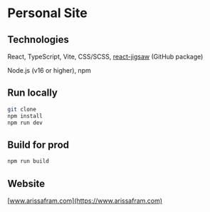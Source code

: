 # Personal Site

## Technologies

React, TypeScript, Vite, CSS/SCSS, [react-jigsaw](https://github.com/arissafram/react-jigsaw) (GitHub package)

Node.js (v16 or higher), npm

## Run locally

```bash
git clone
npm install
npm run dev
```

## Build for prod

```bash
npm run build
```

## Website

[www.arissafram.com](https://www.arissafram.com)
